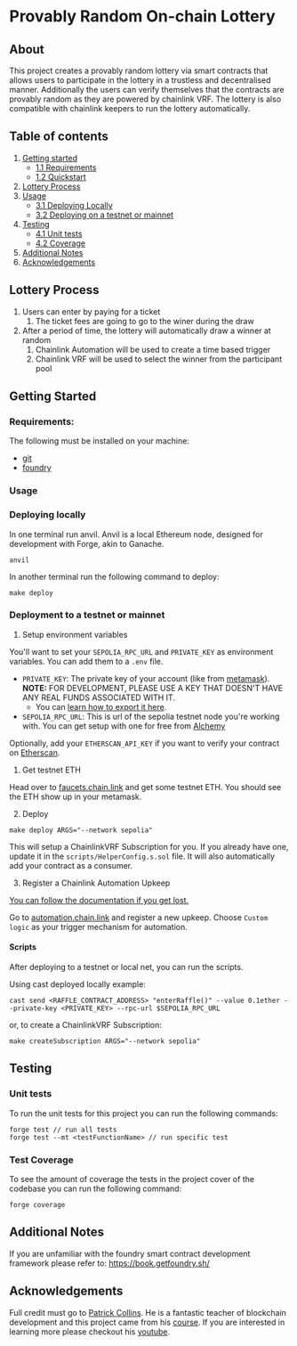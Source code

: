 # Provably Random On-chain Lottery

## About

This project creates a provably random lottery via smart contracts that allows users to participate in the lottery in a trustless and decentralised manner. Additionally the users can verify themselves that the contracts are provably random as they are powered by chainlink VRF. The lottery is also compatible with chainlink keepers to run the lottery automatically.

## Table of contents

1. [Getting started](#getting-started)
   - [1.1 Requirements](#requirements)
   - [1.2 Quickstart](#quickstart)
2. [Lottery Process](#lottery-process)
3. [Usage](#usage)
   - [3.1 Deploying Locally](#deploying-locally)
   - [3.2 Deploying on a testnet or mainnet](#deploying-on-a-testnet-or-mainnet)
4. [Testing](#testing)
   - [4.1 Unit tests](#unit-tests)
   - [4.2 Coverage](#test-coverage)
5. [Additional Notes](#additional-notes)
6. [Acknowledgements](#acknowledgements)

## Lottery Process

1. Users can enter by paying for a ticket
   1. The ticket fees are going to go to the winer during the draw
2. After a period of time, the lottery will automatically draw a winner at random
   1. Chainlink Automation will be used to create a time based trigger
   2. Chainlink VRF will be used to select the winner from the participant pool

## Getting Started

### Requirements:

The following must be installed on your machine:

- [git](https://git-scm.com/book/en/v2/Getting-Started-Installing-Git/)
- [foundry](https://book.getfoundry.sh/getting-started/installation)

### Usage

### Deploying locally

In one terminal run anvil. Anvil is a local Ethereum node, designed for development with Forge, akin to Ganache.

```
anvil
```

In another terminal run the following command to deploy:

```
make deploy
```

### Deployment to a testnet or mainnet

1. Setup environment variables

You'll want to set your `SEPOLIA_RPC_URL` and `PRIVATE_KEY` as environment variables. You can add them to a `.env` file.

- `PRIVATE_KEY`: The private key of your account (like from [metamask](https://metamask.io/)). **NOTE:** FOR DEVELOPMENT, PLEASE USE A KEY THAT DOESN'T HAVE ANY REAL FUNDS ASSOCIATED WITH IT.
  - You can [learn how to export it here](https://metamask.zendesk.com/hc/en-us/articles/360015289632-How-to-Export-an-Account-Private-Key).
- `SEPOLIA_RPC_URL`: This is url of the sepolia testnet node you're working with. You can get setup with one for free from [Alchemy](https://alchemy.com/?a=673c802981)

Optionally, add your `ETHERSCAN_API_KEY` if you want to verify your contract on [Etherscan](https://etherscan.io/).

1. Get testnet ETH

Head over to [faucets.chain.link](https://faucets.chain.link/) and get some testnet ETH. You should see the ETH show up in your metamask.

2. Deploy

```
make deploy ARGS="--network sepolia"
```

This will setup a ChainlinkVRF Subscription for you. If you already have one, update it in the `scripts/HelperConfig.s.sol` file. It will also automatically add your contract as a consumer.

3. Register a Chainlink Automation Upkeep

[You can follow the documentation if you get lost.](https://docs.chain.link/chainlink-automation/compatible-contracts)

Go to [automation.chain.link](https://automation.chain.link/new) and register a new upkeep. Choose `Custom logic` as your trigger mechanism for automation.

#### Scripts

After deploying to a testnet or local net, you can run the scripts.

Using cast deployed locally example:

```
cast send <RAFFLE_CONTRACT_ADDRESS> "enterRaffle()" --value 0.1ether --private-key <PRIVATE_KEY> --rpc-url $SEPOLIA_RPC_URL
```

or, to create a ChainlinkVRF Subscription:

```
make createSubscription ARGS="--network sepolia"
```

## Testing

### Unit tests

To run the unit tests for this project you can run the following commands:

```
forge test // run all tests
forge test --mt <testFunctionName> // run specific test
```

### Test Coverage

To see the amount of coverage the tests in the project cover of the codebase you can run the following command:

```
forge coverage
```

## Additional Notes

If you are unfamiliar with the foundry smart contract development framework please refer to: https://book.getfoundry.sh/

## Acknowledgements

Full credit must go to [Patrick Collins](https://github.com/PatrickAlphaC). He is a fantastic teacher of blockchain development and this project came from his [course](https://github.com/Cyfrin/foundry-full-course-f23). If you are interested in learning more please checkout his [youtube](https://www.youtube.com/@PatrickAlphaC).
